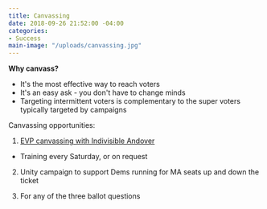```yaml
---
title: Canvassing
date: 2018-09-26 21:52:00 -04:00
categories:
- Success
main-image: "/uploads/canvassing.jpg"
---
```


**Why canvass?**
* It's the most effective way to reach voters
* It's an easy ask - you don't have to change minds
* Targeting intermittent voters is complementary to the super voters typically targeted by campaigns

Canvassing opportunities:
1. [EVP canvassing with Indivisible Andover](https://bit.ly/2LPgjfV)
* Training every Saturday, or on request

2. Unity campaign to support Dems running for MA seats up and down the ticket

3. For any of the three ballot questions
